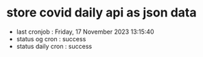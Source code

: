 # store covid daily api as json data

- last cronjob : Friday, 17 November 2023 13:15:40
- status og cron : success
- status daily cron : success
      
      